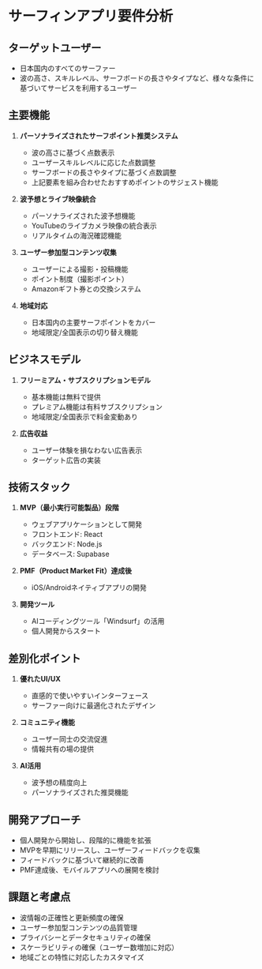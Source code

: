 # サーフィンアプリ要件分析

## ターゲットユーザー
- 日本国内のすべてのサーファー
- 波の高さ、スキルレベル、サーフボードの長さやタイプなど、様々な条件に基づいてサービスを利用するユーザー

## 主要機能
1. **パーソナライズされたサーフポイント推奨システム**
   - 波の高さに基づく点数表示
   - ユーザースキルレベルに応じた点数調整
   - サーフボードの長さやタイプに基づく点数調整
   - 上記要素を組み合わせたおすすめポイントのサジェスト機能

2. **波予想とライブ映像統合**
   - パーソナライズされた波予想機能
   - YouTubeのライブカメラ映像の統合表示
   - リアルタイムの海況確認機能

3. **ユーザー参加型コンテンツ収集**
   - ユーザーによる撮影・投稿機能
   - ポイント制度（撮影ポイント）
   - Amazonギフト券との交換システム

4. **地域対応**
   - 日本国内の主要サーフポイントをカバー
   - 地域限定/全国表示の切り替え機能

## ビジネスモデル
1. **フリーミアム・サブスクリプションモデル**
   - 基本機能は無料で提供
   - プレミアム機能は有料サブスクリプション
   - 地域限定/全国表示で料金変動あり

2. **広告収益**
   - ユーザー体験を損なわない広告表示
   - ターゲット広告の実装

## 技術スタック
1. **MVP（最小実行可能製品）段階**
   - ウェブアプリケーションとして開発
   - フロントエンド: React
   - バックエンド: Node.js
   - データベース: Supabase

2. **PMF（Product Market Fit）達成後**
   - iOS/Androidネイティブアプリの開発

3. **開発ツール**
   - AIコーディングツール「Windsurf」の活用
   - 個人開発からスタート

## 差別化ポイント
1. **優れたUI/UX**
   - 直感的で使いやすいインターフェース
   - サーファー向けに最適化されたデザイン

2. **コミュニティ機能**
   - ユーザー同士の交流促進
   - 情報共有の場の提供

3. **AI活用**
   - 波予想の精度向上
   - パーソナライズされた推奨機能

## 開発アプローチ
- 個人開発から開始し、段階的に機能を拡張
- MVPを早期にリリースし、ユーザーフィードバックを収集
- フィードバックに基づいて継続的に改善
- PMF達成後、モバイルアプリへの展開を検討

## 課題と考慮点
- 波情報の正確性と更新頻度の確保
- ユーザー参加型コンテンツの品質管理
- プライバシーとデータセキュリティの確保
- スケーラビリティの確保（ユーザー数増加に対応）
- 地域ごとの特性に対応したカスタマイズ
